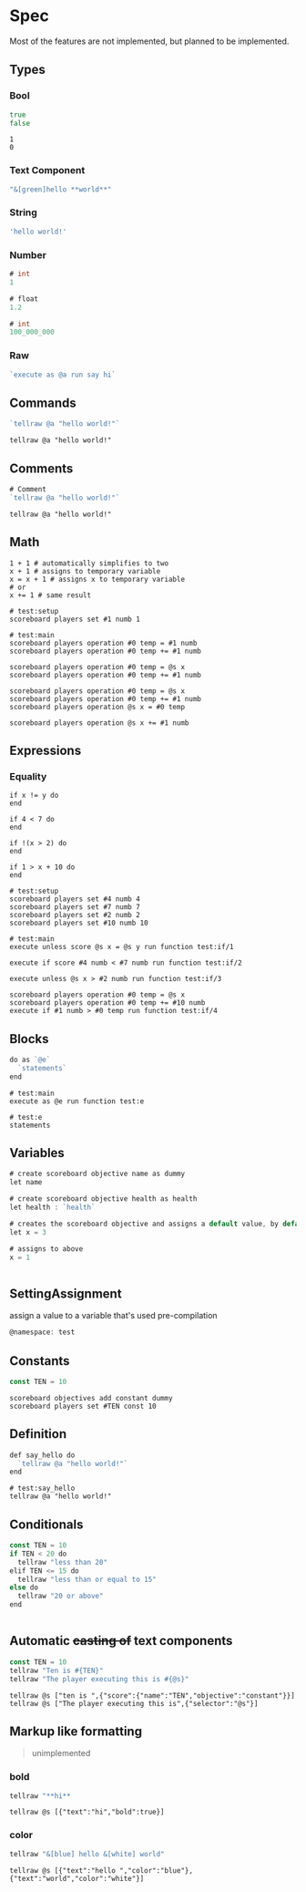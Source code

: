 # Spec
Most of the features are not implemented, but planned to be implemented.

## Types
### Bool
```go
true
false
```

```
1
0
```

### Text Component
```go
"&[green]hello **world**"
```

### String
```go
'hello world!'
```

### Number
```go
# int
1

# float
1.2

# int
100_000_000
```

### Raw
```go
`execute as @a run say hi`
```

## Commands
```go
`tellraw @a "hello world!"`
```

```mcfunction
tellraw @a "hello world!"
```

## Comments
```go
# Comment
`tellraw @a "hello world!"`
```

```mcfunction
tellraw @a "hello world!"
```

## Math
```
1 + 1 # automatically simplifies to two
x + 1 # assigns to temporary variable
x = x + 1 # assigns x to temporary variable
# or
x += 1 # same result
```

```
# test:setup
scoreboard players set #1 numb 1

# test:main
scoreboard players operation #0 temp = #1 numb
scoreboard players operation #0 temp += #1 numb

scoreboard players operation #0 temp = @s x
scoreboard players operation #0 temp += #1 numb

scoreboard players operation #0 temp = @s x
scoreboard players operation #0 temp += #1 numb
scoreboard players operation @s x = #0 temp

scoreboard players operation @s x += #1 numb
```

## Expressions
### Equality
```
if x != y do
end

if 4 < 7 do
end

if !(x > 2) do
end

if 1 > x + 10 do
end
```

```
# test:setup
scoreboard players set #4 numb 4
scoreboard players set #7 numb 7
scoreboard players set #2 numb 2
scoreboard players set #10 numb 10

# test:main
execute unless score @s x = @s y run function test:if/1

execute if score #4 numb < #7 numb run function test:if/2

execute unless @s x > #2 numb run function test:if/3

scoreboard players operation #0 temp = @s x 
scoreboard players operation #0 temp += #10 numb
execute if #1 numb > #0 temp run function test:if/4
```

## Blocks
```go
do as `@e`
  `statements`
end
```

```mcfunction
# test:main
execute as @e run function test:e

# test:e
statements
```

## Variables
```go
# create scoreboard objective name as dummy
let name

# create scoreboard objective health as health
let health : `health`

# creates the scoreboard objective and assigns a default value, by default it's a dummy
let x = 3

# assigns to above
x = 1
```

```mcfunction

```

## SettingAssignment
assign a value to a variable that's used pre-compilation
```go
@namespace: test
```

## Constants
```go
const TEN = 10
```

```mcfunction
scoreboard objectives add constant dummy
scoreboard players set #TEN const 10
```

## Definition
```go
def say_hello do
  `tellraw @a "hello world!"`
end
```

```mcfunction
# test:say_hello
tellraw @a "hello world!"
```

## Conditionals
```go
const TEN = 10
if TEN < 20 do
  tellraw "less than 20"
elif TEN <= 15 do
  tellraw "less than or equal to 15"
else do
  tellraw "20 or above"
end
```

```go
```

## Automatic ~~casting of~~ text components
```go
const TEN = 10
tellraw "Ten is #{TEN}"
tellraw "The player executing this is #{@s}"
```

```mcfunction
tellraw @s ["ten is ",{"score":{"name":"TEN","objective":"constant"}}]
tellraw @s ["The player executing this is",{"selector":"@s"}]
```

## Markup like formatting
> unimplemented
### bold
```go
tellraw "**hi**
```

```mcfunction
tellraw @s [{"text":"hi","bold":true}]
```

### color
```go
tellraw "&[blue] hello &[white] world"
```

```mcfunction
tellraw @s [{"text":"hello ","color":"blue"},{"text":"world","color":"white"}]
```

